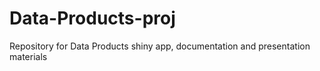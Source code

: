 # Data-Products-proj
Repository for Data Products shiny app, documentation and presentation materials
